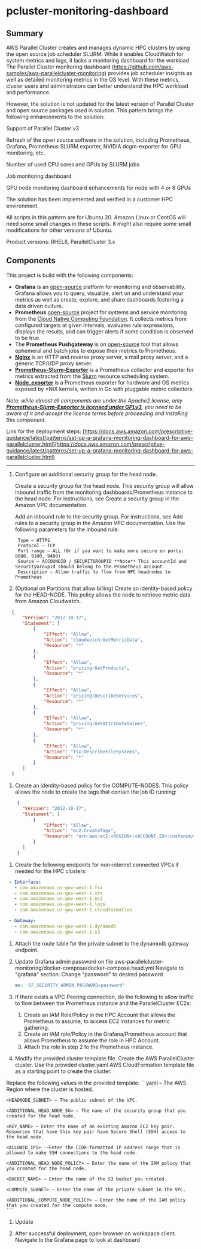 # pcluster-monitoring-dashboard



## Summary

AWS Parallel Cluster creates and manages dynamic HPC clusters by using the open source job scheduler SLURM. While it enables CloudWatch for system metrics and logs, it lacks a monitoring dashboard for the workload. The Parallel Cluster monitoring dashboard (https://github.com/aws-samples/aws-parallelcluster-monitoring) provides job scheduler insights as well as detailed monitoring metrics in the OS level. With these metrics, cluster users and administrators can better understand the HPC workload and performance.

However, the solution is not updated for the latest version of Parallel Cluster and open source packages used in solution. This pattern brings the following enhancements to the solution:

Support of Parallel Cluster v3

Refresh of the open source software in the solution, including Prometheus, Grafana, Prometheus SLURM exporter, NVIDIA dcgm-exporter for GPU monitoring, etc.

Number of used CPU cores and GPUs by SLURM jobs

Job monitoring dashboard

GPU node monitoring dashboard enhancements for node with 4 or 8 GPUs

The solution has been implemented and verified in a customer HPC environment.

All scripts in this pattern are for Ubuntu 20. Amazon Linux or CentOS will need some small changes in these scripts. It might also require some small modifications for other versions of Ubuntu.

Product versions: RHEL8, ParallelCluster 3.x

## Components
This project is build with the following components:

* **Grafana** is an [open-source](https://github.com/grafana/grafana) platform for monitoring and observability. Grafana allows you to query, visualize, alert on and understand your metrics as well as create, explore, and share dashboards fostering a data driven culture. 
* **Prometheus** [open-source](https://github.com/prometheus/prometheus/) project for systems and service monitoring from the [Cloud Native Computing Foundation](https://cncf.io/). It collects metrics from configured targets at given intervals, evaluates rule expressions, displays the results, and can trigger alerts if some condition is observed to be true.  
* The **Prometheus Pushgateway** is on [open-source](https://github.com/prometheus/pushgateway/) tool that allows ephemeral and batch jobs to expose their metrics to Prometheus.
* **[Nginx](http://nginx.org/)** is an HTTP and reverse proxy server, a mail proxy server, and a generic TCP/UDP proxy server.
* **[Prometheus-Slurm-Exporter](https://github.com/vpenso/prometheus-slurm-exporter/)** is a Prometheus collector and exporter for metrics extracted from the [Slurm](https://slurm.schedmd.com/overview.html) resource scheduling system.
* **[Node_exporter](https://github.com/prometheus/node_exporter)** is a Prometheus exporter for hardware and OS metrics exposed by \*NIX kernels, written in Go with pluggable metric collectors.

Note: *while almost all components are under the Apache2 license, only **[Prometheus-Slurm-Exporter is licensed under GPLv3](https://github.com/vpenso/prometheus-slurm-exporter/blob/master/LICENSE)**, you need to be aware of it and accept the license terms before proceeding and installing this component.*


Link for the deployment steps: [https://docs.aws.amazon.com/prescriptive-guidance/latest/patterns/set-up-a-grafana-monitoring-dashboard-for-aws-parallelcluster.html](https://docs.aws.amazon.com/prescriptive-guidance/latest/patterns/set-up-a-grafana-monitoring-dashboard-for-aws-parallelcluster.html)

______________________________________________________________________________

1. Configure an additional security group for the head node.

    Create a security group for the head node. This security group will allow inbound traffic from the monitoring dashboards/Prometheus instance to the head node. For instructions, see Create a security group in the Amazon VPC documentation.

    Add an inbound rule to the security group. For instructions, see Add rules to a security group in the Amazon VPC documentation. Use the following parameters for the Inbound rule:

        Type – HTTPS
        Protocol – TCP
        Port range – ALL (Or if you want to make more secure on ports: 8080, 9100, 9400)
        Source – ACCOUNDID / SECURITGROUPID **Note** This accountId and SecurityGroupId should belong to the Prometheus account
        Description – Allow traffic to flow from HPC headnodes to Prometheus

2. (Optional on Partitions that allow billing) Create an identity-based policy for the HEAD-NODE. This policy allows the node to retrieve metric data from Amazon Cloudwatch. 
```json
  {
      "Version": "2012-10-17",
      "Statement": [
          {
              "Effect": "Allow",
              "Action": "cloudwatch:GetMetricData",
              "Resource": "*"
          },
          {
              "Effect": "Allow",
              "Action": "pricing:GetProducts",
              "Resource": "*"
          },
          {
              "Effect": "Allow",
              "Action": "pricing:DescribeServices",
              "Resource": "*"
          },
          {
              "Effect": "Allow",
              "Action": "pricing:GetAttributeValues",
              "Resource": "*"
          },
          {
              "Effect": "Allow",
              "Action": "fsx:DescribeFileSystems",
              "Resource": "*"
          }
      ]
  }
```

1. Create an identity-based policy for the COMPUTE-NODES. This policy allows the node to create the tags that contain the job ID running:
```json
    {
      "Version": "2012-10-17",
      "Statement": [
          {
              "Effect": "Allow",
              "Action": "ec2:CreateTags",
              "Resource": "arn:aws:ec2:<REGION>:<ACCOUNT_ID>:instance/*"
          }
      ]
    }
```

1. Create the following endpoints for non-internet connected VPCs if needed for the HPC clusters:
  ```yaml
   - Interface:
     - com.amazonaws.us-gov-west-1.fsx
     - com.amazonaws.us-gov-west-1.sts
     - com.amazonaws.us-gov-west-1.ec2
     - com.amazonaws.us-gov-west-1.logs
     - com.amazonaws.us-gov-west-1.cloudformation
  
   - Gateway:
     - com.amazonaws.us-gov-west-1.dynamodb
     - com.amazonaws.us-gov-west-1.s3
  ```
  
1. Attach the route table for the private subnet to the dynamodb gateway endpoint.
2. Update Grafana admin password on file aws-parallelcluster-monitoring/docker-compose/docker-compose.head.yml
  Navigate to "grafana" section:
    Change "password" to desired password
    ```yaml
    ex: 'GF_SECURITY_ADMIN_PASSWORD=password'
    ```

1.  If there exists a VPC Peering connection, do the following to allow traffic to flow between the Prometheus instance and the ParallelCluster EC2s:
    1.  Create an IAM Role/Policy in the HPC Account that allows the Prometheus to assume, to access EC2 instances for metric gathering.
    2.  Create an IAM role/Policy in the Grafana/Prometheus account that allows Prometheus to assume the role in HPC Account.
    3.  Attach the role in step 2 to the Prometheus instance. 

2. Modify the provided cluster template file.
  Create the AWS ParallelCluster cluster. Use the provided cluster.yaml
  AWS CloudFormation template file as a starting point to create the cluster. 
  
  Replace the following values in the provided template:
    ```yaml
    <REGION> – The AWS Region where the cluster is hosted.

    <HEADNODE_SUBNET> – The public subnet of the VPC.

    <ADDITIONAL_HEAD_NODE_SG> – The name of the security group that you created for the head node.

    <KEY_NAME> – Enter the name of an existing Amazon EC2 key pair. Resources that have this key pair have Secure Shell (SSH) access to the head node.

    <ALLOWED_IPS> -–Enter the CIDR-formatted IP address range that is allowed to make SSH connections to the head node.

    <ADDITIONAL_HEAD_NODE_POLICY> – Enter the name of the IAM policy that you created for the head node.

    <BUCKET_NAME> – Enter the name of the S3 bucket you created.

    <COMPUTE_SUBNET> – Enter the name of the private subnet in the VPC.

    <ADDITIONAL_COMPUTE_NODE_POLICY> – Enter the name of the IAM policy that you created for the compute node.
    ```

1. Update 

1.  After successful deployment, open browser on workspace client. Navigate to the Grafana page to look at dashboard